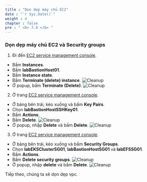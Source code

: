 ```yaml
---
title : "Dọn dẹp máy chủ EC2"
date : "`r Sys.Date()`"
weight : 4
chapter : false
pre : " <b> 7.4 </b> "
---
```


### Dọn dẹp máy chủ EC2 và Security groups
1. Đi đến [EC2 service management console](https://console.aws.amazon.com/ec2/v2/home).
  - Bấm **Instances**.
  - Bấm **labBastionHost01**.
  - Bấm **Instance state**.
  - Bấm **Terminate (delete) instance**.
  ![Cleanup](/images/7.cleanup/ws01-cleanup08.png)
  - Ở popup, bấm **Terminate (Delete)**.
  ![Cleanup](/images/7.cleanup/ws01-cleanup09.png)

2. Ở trang [EC2 service management console](https://console.aws.amazon.com/ec2/v2/home).
  - Ở bảng bên trái, kéo xuống và bấm **Key Pairs**.
  - Chọn **labBastionHostSSHKey01**.
  - Bấm **Actions**.
  - Bấm **Delete**.
  ![Cleanup](/images/7.cleanup/ws01-cleanup10.png)
  - Ở popup, nhập **Delete** và bấm **Delete**.
  ![Cleanup](/images/7.cleanup/ws01-cleanup11.png)

3. Ở trang [EC2 service management console](https://console.aws.amazon.com/ec2/v2/home).
  - Ở bảng bên trái, kéo xuống và bấm **Security Groups**.
  - Chọn **labEKSClusterSG01**, **labBastionHostSG01** và **labEFSSG01**.
  - Bấm **Actions**.
  - Bấm **Delete security groups**.
  ![Cleanup](/images/7.cleanup/ws01-cleanup25.png)
  - Ở popup, nhập **delete** và bấm **Delete**.
  ![Cleanup](/images/7.cleanup/ws01-cleanup26.png)

Tiếp theo, chúng ta sẽ dọn dẹp vpc.